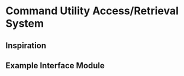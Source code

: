 Command Utility Access/Retrieval System
=======================================


Inspiration
-----------


Example Interface Module
------------------------
